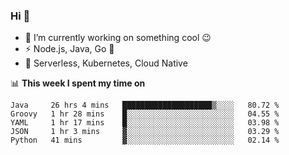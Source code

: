 ### Hi 👋

<!--
**nodejh/nodejh** is a ✨ _special_ ✨ repository because its `README.md` (this file) appears on your GitHub profile.

Here are some ideas to get you started:

- 🔭 I’m currently working on ...
- 🌱 I’m currently learning ...
- 👯 I’m looking to collaborate on ...
- 🤔 I’m looking for help with ...
- 💬 Ask me about ...
- 📫 How to reach me: ...
- 😄 Pronouns: ...
- ⚡ Fun fact: ...
-->

- 🔭 I’m currently working on something cool :wink:
- ⚡ Node.js, Java, Go :thought_balloon:
- 🤖 Serverless, Kubernetes, Cloud Native

📊 **This week I spent my time on**

<!--START_SECTION:waka-->
```text
Java     26 hrs 4 mins   ████████████████████▒░░░░   80.72 % 
Groovy   1 hr 28 mins    █░░░░░░░░░░░░░░░░░░░░░░░░   04.55 % 
YAML     1 hr 17 mins    █░░░░░░░░░░░░░░░░░░░░░░░░   03.98 % 
JSON     1 hr 3 mins     ▓░░░░░░░░░░░░░░░░░░░░░░░░   03.29 % 
Python   41 mins         ▓░░░░░░░░░░░░░░░░░░░░░░░░   02.14 % 
```
<!--END_SECTION:waka-->


<!--
:traffic_light: **Visitors**

![visitors](https://visitor-badge.glitch.me/badge?page_id=nodejh.nodejh)
-->
